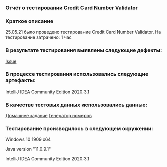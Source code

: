 ### Отчёт о тестировании  Credit Card Number Validator

### Краткое описание
25.05.21 было проведено тестирование  Credit Card Number Validator.
На тестирование затрачено: 1 час

### В результате тестирования выявлены следующие дефекты:

[Issue](https://github.com/MashaOsipova/Java1.1/blob/3b3236b0efa12ee8833060cedd1269e44c1cac55/Issue.md)

### В процессе тестирования использовались следующие артефакты:

IntelliJ IDEA Community Edition 2020.3.1
### В качестве тестовых данных использовались данные:

[Домашнее задание](https://github.com/netology-code/javaqa-homeworks/tree/master/intro)
[Генератор номеров](https://www.freeformatter.com/credit-card-number-generator-validator.html)

### Тестирование производилось в следующем окружении:

Windows 10 1909 x64

Java version "11.0.9.1"

IntelliJ IDEA Community Edition 2020.3.1
